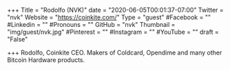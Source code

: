 +++
Title = "Rodolfo (NVK)"
date = "2020-06-05T00:01:37-07:00"
Twitter = "nvk"
Website = "https://coinkite.com/"
Type = "guest"
#Facebook = ""
#Linkedin = ""
#Pronouns = ""
GitHub = "nvk"
Thumbnail = "img/guest/nvk.jpg"
#Pinterest = ""
#Instagram = ""
#YouTube = ""
draft = "False"

+++
Rodolfo, Coinkite CEO. Makers of Coldcard, Opendime and many other Bitcoin Hardware products.